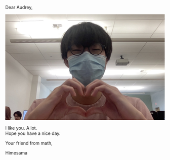 Dear Audrey,

![heart](./heart.jpg)

I like you. A lot.\
Hope you have a nice day.

Your friend from math,

Himesama


